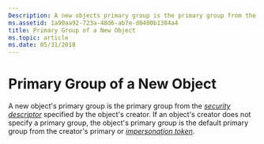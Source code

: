 ```yaml
---
Description: A new objects primary group is the primary group from the security descriptor specified by the objects creator.
ms.assetid: 1a90aa92-723a-48d6-ab7e-d0400b1384a4
title: Primary Group of a New Object
ms.topic: article
ms.date: 05/31/2018
---
```


# Primary Group of a New Object

A new object's primary group is the primary group from the [*security descriptor*](https://docs.microsoft.com/windows/desktop/SecGloss/s-gly) specified by the object's creator. If an object's creator does not specify a primary group, the object's primary group is the default primary group from the creator's primary or [*impersonation token*](https://docs.microsoft.com/windows/desktop/SecGloss/i-gly).

 

 




